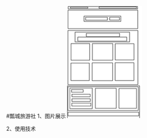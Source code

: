 #瓢城旅游社
1、图片展示
![](https://github.com/UncleSweet/HTML5-Project/blob/master/html_effect/%E9%A6%96%E9%A1%B5%E8%AE%BE%E8%AE%A1%E7%BB%93%E6%9E%84%E5%9B%BE.png)

2、使用技术
